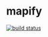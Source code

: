# mapify

 [![build status](https://travis-ci.org/simopaasisalo/mapify.svg?branch=master)](http://travis-ci.org/simopaasisalo/mapify)
